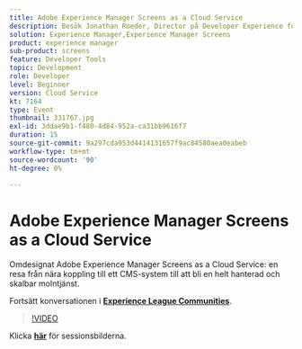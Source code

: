 ```yaml
---
title: Adobe Experience Manager Screens as a Cloud Service
description: Besök Jonathan Roeder, Director på Developer Experience for Experience Cloud, och hör om de senaste uppdateringarna för utvecklare i Adobe Experience Cloud. Den här sessionen skapades som en del av Adobe Developers Live Content Event.
solution: Experience Manager,Experience Manager Screens
product: experience manager
sub-product: screens
feature: Developer Tools
topic: Development
role: Developer
level: Beginner
version: Cloud Service
kt: 7164
type: Event
thumbnail: 331767.jpg
exl-id: 3ddae9b1-f480-4d84-952a-ca31bb9616f7
duration: 15
source-git-commit: 9a297cda953d4414131657f9ac84580aea0eabeb
workflow-type: tm+mt
source-wordcount: '90'
ht-degree: 0%

---
```


# Adobe Experience Manager Screens as a Cloud Service

Omdesignat Adobe Experience Manager Screens as a Cloud Service: en resa från nära koppling till ett CMS-system till att bli en helt hanterad och skalbar molntjänst.

Fortsätt konversationen i **[Experience League Communities](https://adobe.ly/36Yd3v6)**.

>[!VIDEO](https://video.tv.adobe.com/v/331767/?quality=12&learn=on&hidetitle=true)

Klicka **[här](/help/adobe-developers-live/assets/screens-as-a-cloud-service.pdf)** för sessionsbilderna.
